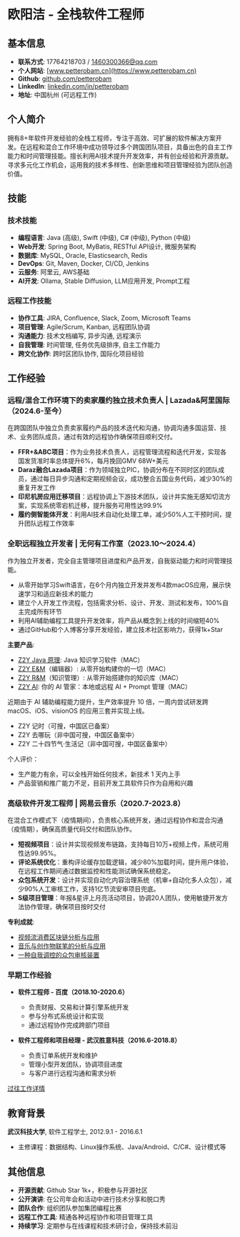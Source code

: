 # 欧阳洁 - 全栈软件工程师

## 基本信息

- **联系方式**: 17764218703 / 1460300366@qq.com
- **个人网站**: [www.petterobam.cn](https://www.petterobam.cn)
- **Github**: [github.com/petterobam](https://github.com/petterobam)
- **LinkedIn**: [linkedin.com/in/petterobam](https://www.linkedin.com/in/petterobam/)
- **地址**: 中国杭州 (可远程工作)

## 个人简介

拥有8+年软件开发经验的全栈工程师，专注于高效、可扩展的软件解决方案开发。在远程和混合工作环境中成功领导过多个跨国团队项目，具备出色的自主工作能力和时间管理技能。擅长利用AI技术提升开发效率，并有创业经验和开源贡献。寻求多元化工作机会，运用我的技术多样性、创新思维和项目管理经验为团队创造价值。

## 技能

### 技术技能
- **编程语言**: Java (高级), Swift (中级), C# (中级), Python (中级)
- **Web开发**: Spring Boot, MyBatis, RESTful API设计, 微服务架构
- **数据库**: MySQL, Oracle, Elasticsearch, Redis
- **DevOps**: Git, Maven, Docker, CI/CD, Jenkins
- **云服务**: 阿里云, AWS基础
- **AI开发**: Ollama, Stable Diffusion, LLM应用开发, Prompt工程

### 远程工作技能
- **协作工具**: JIRA, Confluence, Slack, Zoom, Microsoft Teams
- **项目管理**: Agile/Scrum, Kanban, 远程团队协调
- **沟通能力**: 技术文档编写, 异步沟通, 远程演示
- **自我管理**: 时间管理, 任务优先级排序, 自主工作能力
- **跨文化协作**: 跨时区团队协作, 国际化项目经验

## 工作经验

### 远程/混合工作环境下的卖家履约独立技术负责人 | Lazada&阿里国际（2024.6-至今）

在跨国团队中独立负责卖家履约产品的技术迭代和沟通，协调沟通多国运营、技术、业务团队成员，通过有效的远程协作确保项目顺利交付。

- **FFR+&ABC项目**：作为业务技术负责人，远程管理流程和迭代开发，实现各国发货准时率总体提升6%，每月挽回GMV 68W+美元
- **Daraz融合Lazada项目**：作为领域独立PIC，协调分布在不同时区的团队成员，通过每日异步沟通和定期视频会议，成功整合五国业务代码，减少30%的重复开发工作
- **印尼机房应用迁移项目**：远程协调上下游技术团队，设计并实施无感知切流方案，实现系统零宕机迁移，提升服务可用性达99.9%
- **履约侧智能体开发**：利用AI技术自动化处理工单，减少50%人工干预时间，提升团队远程工作效率

### 全职远程独立开发者 | 无何有工作室（2023.10～2024.4）

作为独立开发者，完全自主管理项目进度和产品开发，自我驱动能力和时间管理技能。

- 从零开始学习Swift语言，在6个月内独立开发并发布4款macOS应用，展示快速学习和适应新技术的能力
- 建立个人开发工作流程，包括需求分析、设计、开发、测试和发布，100%自主完成所有环节
- 利用AI辅助编程工具提升开发效率，将产品从概念到上线的时间缩短40%
- 通过GitHub和个人博客分享开发经验，建立技术社区影响力，获得1k+Star

**主要产品**:
- [Z2Y Java 原理](https://apps.apple.com/cn/app/z2y-java-%E5%8E%9F%E7%90%86/id6504158005?mt=12): Java 知识学习软件（MAC）
- [Z2Y E&M](https://github.com/petterobam/Z2y-Product/releases)（编辑器）: 从零开始构建你的一切（MAC）
- [Z2Y R&M](https://apps.apple.com/cn/app/z2y-reader-manager/id6478165076?mt=12)（知识管理）: 从零开始搭建你的知识库（MAC）
- [Z2Y AI](https://apps.apple.com/cn/app/z2y-ai-manager/id6479319882?mt=12): 你的 AI 管家：本地或远程 AI + Prompt 管理（MAC）

近期由于 AI 辅助编程能力提升，生产效率提升 10 倍，一周内尝试研发跨 macOS、iOS、visionOS 的应用三套并实现上线。
- Z2Y 记时（可搜，中国区已备案）
- Z2Y 去哪玩（非中国可搜，中国区备案中）
- Z2Y 二十四节气·生活记（非中国可搜，中国区备案中）

个人评价：
- 生产能力有余，可以全栈开始任何技术，新技术 1 天内上手
- 产品营销和推广能力不足，目前开发工具软件只作为自用和兴趣

### 高级软件开发工程师 | 网易云音乐（2020.7-2023.8）

在混合工作模式下（疫情期间），负责核心系统开发，通过远程协作和混合沟通（疫情期），确保高质量代码交付和团队协作。

- **短视频项目**：设计并实现视频发布链路，支持每日10万+视频上传，系统可用性达99.95%。
- **评论系统优化**：重构评论缓存加载逻辑，减少80%加载时间，提升用户体验，在远程工作期间通过数据监控和性能测试确保系统稳定。
- **众包系统开发**：设计并实现自动化内容治理系统（机审+自动化多人众包），减少90%人工审核工作，支持1亿节流安审项目兜底。
- **S级项目管理**：年报&星评上月亮活动项目，协调20人团队，使用敏捷开发方法协作管理，确保项目按时交付

**专利成就**:
- [视频流消费区块链分析与应用](https://www.petterobam.cn/blog/2021/05/24/patent/)
- [音乐与创作物联笔的分析与应用](https://www.petterobam.cn/blog/2022/10/27/patent-1/)
- [一种自我调控的众包审核装置](https://www.petterobam.cn/blog/2022/11/28/patent-2/)

### 早期工作经验

- **软件工程师 - 百度（2018.10-2020.6）**
  - 负责财报、交易和计算引擎系统开发
  - 参与分布式系统设计和实现
  - 通过远程协作完成跨部门项目

- **软件工程师和项目经理 - 武汉胜意科技（2016.6-2018.8）**
  - 负责订单系统开发和维护
  - 管理小型开发团队，协调项目进度
  - 与客户进行远程沟通和需求分析

[过往工作详情](https://info.petterobam.cn/RESUME-P1-zh.html)

## 教育背景

**武汉科技大学**, 软件工程学士, 2012.9.1 - 2016.6.1
- 主修课程：数据结构、Linux操作系统、Java/Android、C/C#、设计模式等

## 其他信息

- **开源贡献**: Github Star 1k+，积极参与开源社区
- **公开演讲**: 在公司年会和活动中进行技术分享和脱口秀
- **团队合作**: 组织团队参加集团编程比赛
- **远程工作工具**: 精通各种远程协作和项目管理工具
- **持续学习**: 定期参与在线课程和技术研讨会，保持技术前沿